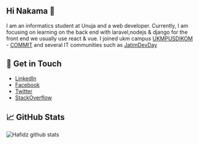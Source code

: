 
## Hi Nakama 👋
I am an informatics student at Unuja and a web developer. Currently, I am focusing on learning on the back end with laravel,nodejs & django for the front end we usually use react & vue.
I joined ukm campus [UKMPUSDIKOM](https://github.com/ukmpusdikom) - [COMMIT](https://github.com/commitunuja) and several IT communities such as [JatimDevDay](https://github.com/jatimdevday)

## :speech_balloon: Get in Touch
- [LinkedIn](https://www.linkedin.com/in/mohamad-hafidz-masruri-a225a9175/)
- [Facebook](https://www.facebook.com/hafet.coding/)
- [Twitter](https://twitter.com/MHafet17)
- [StackOverflow](https://stackoverflow.com/users/14709849/hafidz-masruri17)


## &#x1f4c8; GitHub Stats

![Hafidz github stats](https://github-readme-stats.vercel.app/api?username=hafet17&show_icons=true&bg_color=424344&title_color=fff&icon_color=fff&text_color=d9a618&show_owner=false)
